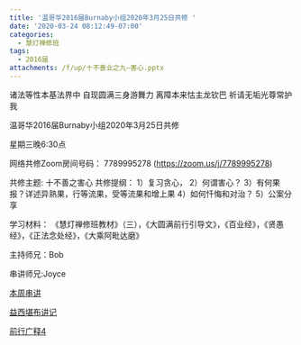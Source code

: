 ```yaml
---
title: '温哥华2016届Burnaby小组2020年3月25日共修 '
date: '2020-03-24 08:12:49-07:00'
categories:
  - 慧灯禅修班
tags:
  - 2016届
attachments: /f/up/十不善业之九—害心.pptx
---
```

诸法等性本基法界中 自现圆满三身游舞力 离障本来怙主龙钦巴 祈请无垢光尊常护我

温哥华2016届Burnaby小组2020年3月25日共修 

星期三晚6:30点

网络共修Zoom房间号码： 7789995278 (<https://zoom.us/j/7789995278>)

共修主题: 十不善之害心 共修提纲：
1）复习贪心，
2）何谓害心？
3）有何果报？详述异熟果，行等流果，受等流果和增上果
4）如何忏悔和对治？
5）公案分享

学习材料：
《慧灯禅修班教材》（三），《大圆满前行引导文》，《百业经》，《贤愚经》，《正法念处经》，《大乘阿毗达磨》

主持师兄：Bob
 
串讲师兄:Joyce

[本周串讲](https://s3.ap-northeast-1.wasabisys.com/hdcx/hdv/f/up/十不善业之九—害心.pptx)

[益西堪布讲记](https://s3.ap-northeast-1.wasabisys.com/hdcx/hdv/f/up/因果益西.pdf)

[前行广释4](https://s3.ap-northeast-1.wasabisys.com/hdcx/hdv/f/up/前行广释4.pdf)